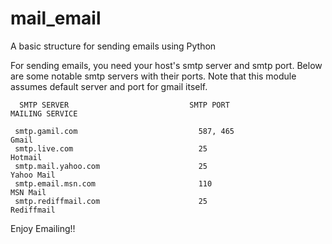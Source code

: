 # mail_email
A basic structure for sending emails using Python

For sending emails, you need your host's smtp server and smtp port. Below are some notable smtp servers with their ports. Note that this module assumes default server and port for gmail itself.

      SMTP SERVER                           SMTP PORT                   MAILING SERVICE
   
     smtp.gamil.com                           587, 465                         Gmail
     smtp.live.com                            25                               Hotmail
     smtp.mail.yahoo.com                      25                               Yahoo Mail
     smtp.email.msn.com                       110                              MSN Mail
     smtp.rediffmail.com                      25                               Rediffmail
   
   
Enjoy Emailing!!
